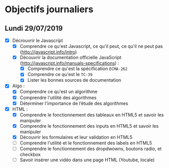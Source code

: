 # Objectifs journaliers

## Lundi 29/07/2019


* [x] Décrouvrir le Javascript
  * [x] Comprendre ce qu'est Javascript, ce qu'il peut, ce qu'il ne peut pas (http://javascript.info/intro)
  * [x] Découvrir la documentation officielle JavaScript (http://javascript.info/manuals-specifications) : 
    * [x] Comprendre ce qu'est la spécification `ECMA-262`
    * [x] Comprendre ce qu'est le `TC-39`
    * [x] Lister les bonnes sources de documentation

* [x] Algo : 
  * [x] Comprendre ce qu'est un algorithme
  * [x] Comprendre l'utilité des algorithmes
  * [x] Déterminer l'importance de l’étude des algorithmes

* [x] HTML :
  * [x] Comprendre le fonctionnement des tableaux en HTML5 et savoir les manipuler
  * [x] Comprendre le fonctionnement des inputs en HTML5 et savoir les manipuler
  * [x] Découvrir les formulaires et leur validation en HTML5
  * [ ] Comprendre l'utilité et le fonctionnement des labels en HTML5
  * [ ] Comprendre le fonctionnement des dropdwowns, boutons radio, et checkbox
  * [ ] Savoir insérer une vidéo dans une page HTML (Youtube, locale)
